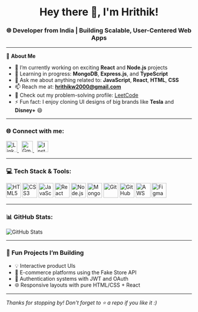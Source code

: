 <h1 align="center">Hey there 👋, I'm Hrithik!</h1>
<h3 align="center">🌐 Developer from India | Building Scalable, User-Centered Web Apps</h3>

---

🌟 **About Me**

- 🔭 I’m currently working on exciting **React** and **Node.js** projects  
- 🌱 Learning in progress: **MongoDB**, **Express.js**, and **TypeScript**  
- 💬 Ask me about anything related to: **JavaScript**, **React**, **HTML**, **CSS**  
- 📫 Reach me at: **hrithikw2000@gmail.com**  
- 📄 Check out my problem-solving profile: [LeetCode](https://leetcode.com/u/Hrithikvv/)  
- ⚡ Fun fact: I enjoy cloning UI designs of big brands like **Tesla** and **Disney+** 😄  

---

### 🌐 Connect with me:

<p align="left">
  <a href="https://www.linkedin.com/in/hrithik-vv-381bb6317/" target="_blank">
    <img src="https://cdn.jsdelivr.net/gh/devicons/devicon/icons/linkedin/linkedin-original.svg" alt="LinkedIn" width="30" height="30" />
  </a>
  &nbsp;
  <a href="mailto:hrithikw2000@gmail.com" target="_blank">
    <img src="https://img.icons8.com/fluency/48/gmail-new.png" alt="Gmail" width="30" height="30" />
  </a>
  &nbsp;
  <a href="https://www.instagram.com/hrithhik__?igsh=aHQzeWZ1azkwMXc=" target="_blank">
    <img src="https://img.icons8.com/fluency/48/instagram-new.png" alt="Instagram" width="30" height="30" />
  </a>
</p>

---

### 💻 Tech Stack & Tools:

<p align="left">
  <img src="https://cdn.jsdelivr.net/gh/devicons/devicon/icons/html5/html5-original.svg" width="40" height="40" alt="HTML5"/>
  <img src="https://cdn.jsdelivr.net/gh/devicons/devicon/icons/css3/css3-original.svg" width="40" height="40" alt="CSS3"/>
  <img src="https://cdn.jsdelivr.net/gh/devicons/devicon/icons/javascript/javascript-original.svg" width="40" height="40" alt="JavaScript"/>
  <img src="https://cdn.jsdelivr.net/gh/devicons/devicon/icons/react/react-original.svg" width="40" height="40" alt="React"/>
  <img src="https://img.icons8.com/fluency/48/node-js.png" width="40" height="40" alt="Node.js"/>
  <img src="https://img.icons8.com/color/48/mongodb.png" width="40" height="40" alt="MongoDB"/>
  <img src="https://cdn.jsdelivr.net/gh/devicons/devicon/icons/git/git-original.svg" width="40" height="40" alt="Git"/>
  <img src="https://cdn.jsdelivr.net/gh/devicons/devicon/icons/github/github-original.svg" width="40" height="40" alt="GitHub"/>
  <img src="https://cdn.jsdelivr.net/gh/devicons/devicon/icons/amazonwebservices/amazonwebservices-original.svg" width="40" height="40" alt="AWS"/>
  <img src="https://cdn.jsdelivr.net/gh/devicons/devicon/icons/figma/figma-original.svg" width="40" height="40" alt="Figma"/>
</p>

---

### 📊 GitHub Stats:

<p align="left">
  <img src="https://github-readme-stats.vercel.app/api?username=Hrithik-vv&show_icons=true&hide_title=true&hide_rank=true&hide_border=true&theme=default" alt="GitHub Stats" />
</p>

---

### 🎯 Fun Projects I’m Building

- 💡 Interactive product UIs  
- 🛒 E-commerce platforms using the Fake Store API  
- 🔐 Authentication systems with JWT and OAuth  
- 🌐 Responsive layouts with pure HTML/CSS + React  

---

_Thanks for stopping by! Don’t forget to ⭐️ a repo if you like it :)_
